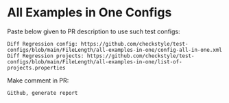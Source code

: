 # All Examples in One Configs
Paste below given to PR description to use such test configs:
```
Diff Regression config: https://github.com/checkstyle/test-configs/blob/main/FileLength/all-examples-in-one/config-all-in-one.xml
Diff Regression projects: https://github.com/checkstyle/test-configs/blob/main/FileLength/all-examples-in-one/list-of-projects.properties
```
Make comment in PR:
```
Github, generate report
```
